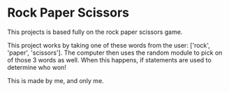 # Rock Paper Scissors 

This projects is based fully on the rock paper scissors game.

This project works by taking one of these words from the user: ['rock', 'paper', 'scissors']. The computer then uses the random module to pick on of those 3 words as well. When this happens, if statements are used to determine who won!

This is made by me, and only me.